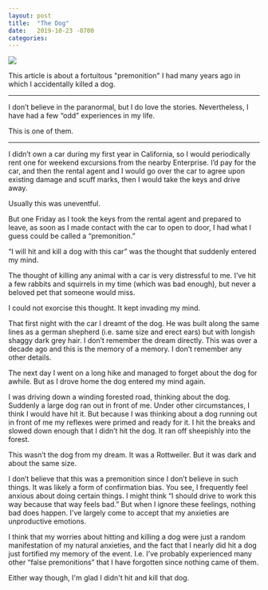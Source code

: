 ```yaml
---
layout: post
title:  "The Dog"
date:   2019-10-23 -0700
categories:
---
```

![](/mysteries/images/TheDog.jpg)

This article is about a fortuitous "premonition" I had many years ago in which I accidentally killed a dog.

----

I don’t believe in the paranormal, but I do love the stories.  Nevertheless, I have had a few “odd” experiences in my life.

This is one of them.

----

I didn’t own a car during my first year in California, so I would periodically rent one for weekend excursions from the nearby Enterprise.  I’d pay for the car, and then the rental agent and I would go over the car to agree upon existing damage and scuff marks, then I would take the keys and drive away.

Usually this was uneventful.

But one Friday as I took the keys from the rental agent and prepared to leave, as soon as I made contact with the car to open to door, I had what I guess could be called a “premonition.”

“I will hit and kill a dog with this car” was the thought that suddenly entered my mind.

The thought of killing any animal with a car is very distressful to me.  I’ve hit a few rabbits and squirrels in my time (which was bad enough), but never a beloved pet that someone would miss.

I could not exorcise this thought.  It kept invading my mind.

That first night with the car I dreamt of the dog.  He was built along the same lines as a german shepherd (i.e. same size and erect ears) but with longish shaggy dark grey hair.  I don’t remember the dream directly.  This was over a decade ago and this is the memory of a memory.  I don’t remember any other details.

The next day I went on a long hike and managed to forget about the dog for awhile.  But as I drove home the dog entered my mind again.

I was driving down a winding forested road, thinking about the dog.  Suddenly a large dog ran out in front of me.  Under other circumstances, I think I would have hit it.  But because I was thinking about a dog running out in front of me my reflexes were primed and ready for it.  I hit the breaks and slowed down enough that I didn’t hit the dog.  It ran off sheepishly into the forest.

This wasn’t the dog from my dream.  It was a Rottweiler.  But it was dark and about the same size.

I don’t believe that this was a premonition since I don’t believe in such things.  It was likely a form of confirmation bias.  You see, I frequently feel anxious about doing certain things.  I might think “I should drive to work this way because that way feels bad.”  But when I ignore these feelings, nothing bad does happen.  I've largely come to accept that my anxieties are unproductive emotions.

I think that my worries about hitting and killing a dog were just a random manifestation of my natural anxieties, and the fact that I nearly did hit a dog just fortified my memory of the event.  I.e. I’ve probably experienced many other “false premonitions” that I have forgotten since nothing came of them.

Either way though, I'm glad I didn't hit and kill that dog.